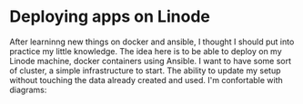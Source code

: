 # Deploying apps on Linode

After learninng new things on docker and ansible, I thought I should put into practice my little knowledge.
The idea here is to be able to deploy on my Linode machine, docker containers using Ansible. 
I want to have some sort of cluster, a simple infrastructure to start. The ability to update my setup without touching the data already created
and used. I'm confortable with diagrams:
